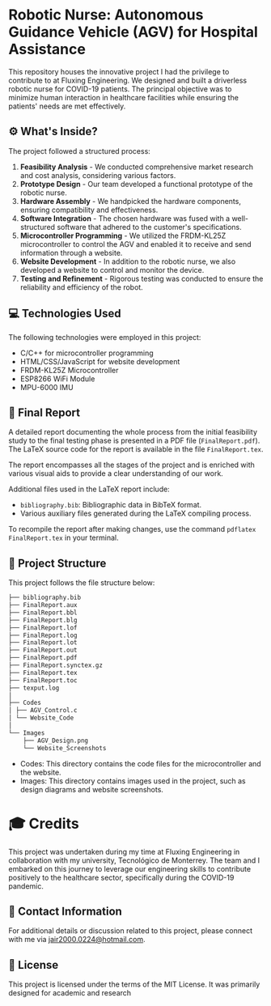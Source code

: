 # Robotic Nurse: Autonomous Guidance Vehicle (AGV) for Hospital Assistance

This repository houses the innovative project I had the privilege to contribute to at Fluxing Engineering. We designed and built a driverless robotic nurse for COVID-19 patients. The principal objective was to minimize human interaction in healthcare facilities while ensuring the patients' needs are met effectively.

## :gear: What's Inside?

The project followed a structured process:

1. **Feasibility Analysis** - We conducted comprehensive market research and cost analysis, considering various factors.
2. **Prototype Design** - Our team developed a functional prototype of the robotic nurse.
3. **Hardware Assembly** - We handpicked the hardware components, ensuring compatibility and effectiveness.
4. **Software Integration** - The chosen hardware was fused with a well-structured software that adhered to the customer's specifications.
5. **Microcontroller Programming** - We utilized the FRDM-KL25Z microcontroller to control the AGV and enabled it to receive and send information through a website.
6. **Website Development** - In addition to the robotic nurse, we also developed a website to control and monitor the device.
7. **Testing and Refinement** - Rigorous testing was conducted to ensure the reliability and efficiency of the robot.

## :computer: Technologies Used

The following technologies were employed in this project:

- C/C++ for microcontroller programming
- HTML/CSS/JavaScript for website development
- FRDM-KL25Z Microcontroller
- ESP8266 WiFi Module
- MPU-6000 IMU

## 📝 Final Report 

A detailed report documenting the whole process from the initial feasibility study to the final testing phase is presented in a PDF file (`FinalReport.pdf`). The LaTeX source code for the report is available in the file `FinalReport.tex`.

The report encompasses all the stages of the project and is enriched with various visual aids to provide a clear understanding of our work.

Additional files used in the LaTeX report include:
- `bibliography.bib`: Bibliographic data in BibTeX format.
- Various auxiliary files generated during the LaTeX compiling process.

To recompile the report after making changes, use the command `pdflatex FinalReport.tex` in your terminal.

## 📂 Project Structure

This project follows the file structure below:

```bash
├── bibliography.bib
├── FinalReport.aux
├── FinalReport.bbl
├── FinalReport.blg
├── FinalReport.lof
├── FinalReport.log
├── FinalReport.lot
├── FinalReport.out
├── FinalReport.pdf
├── FinalReport.synctex.gz
├── FinalReport.tex
├── FinalReport.toc
├── texput.log
│
├── Codes
│ ├── AGV_Control.c
│ └── Website_Code
│
└── Images
    ├── AGV_Design.png
    └── Website_Screenshots
```

- Codes: This directory contains the code files for the microcontroller and the website.
- Images: This directory contains images used in the project, such as design diagrams and website screenshots.

# :mortar_board: Credits
This project was undertaken during my time at Fluxing Engineering in collaboration with my university, Tecnológico de Monterrey. The team and I embarked on this journey to leverage our engineering skills to contribute positively to the healthcare sector, specifically during the COVID-19 pandemic.

## :email: Contact Information
For additional details or discussion related to this project, please connect with me via jair2000.0224@hotmail.com.

## :page_with_curl: License
This project is licensed under the terms of the MIT License. It was primarily designed for academic and research


